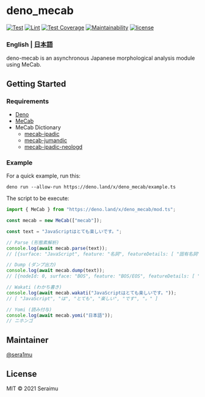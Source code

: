 # deno_mecab

[![Test](https://img.shields.io/github/workflow/status/sera1mu/deno-mecab/Test?label=Test&logo=github&logoColor=silver)](https://github.com/sera1mu/deno-mecab/actions/workflows/test.yml)
[![Lint](https://img.shields.io/github/workflow/status/sera1mu/deno-mecab/Lint?label=Lint&logo=github&logoColor=silver)](https://github.com/sera1mu/deno-mecab/actions/workflows/check-code.yml)
[![Test Coverage](https://img.shields.io/codeclimate/coverage/sera1mu/deno-mecab?logo=Code%20Climate)](https://codeclimate.com/github/sera1mu/deno-mecab/test_coverage)
[![Maintainability](https://img.shields.io/codeclimate/maintainability/sera1mu/deno-mecab?logo=Code%20Climate)](https://codeclimate.com/github/sera1mu/deno-mecab/maintainability)
[![license](https://img.shields.io/github/license/sera1mu/deno-mecab)](https://github.com/sera1mu/deno-mecab/blob/main/LICENSE)

### English | [日本語](https://github.com/sera1mu/deno-mecab/blob/main/README.ja.md)

deno-mecab is an asynchronous Japanese morphological analysis module using
MeCab.

## Getting Started

### Requirements

- [Deno](https://deno.land)
- [MeCab](https://taku910.github.io/mecab/)
- MeCab Dictionary
  - [mecab-ipadic](https://github.com/taku910/mecab/tree/master/mecab-ipadic)
  - [mecab-jumandic](https://github.com/taku910/mecab/tree/master/mecab-jumandic)
  - [mecab-ipadic-neologd](https://github.com/neologd/mecab-ipadic-neologd)

### Example

For a quick example, run this:

```
deno run --allow-run https://deno.land/x/deno_mecab/example.ts
```

The script to be execute:

```ts
import { MeCab } from "https://deno.land/x/deno_mecab/mod.ts";

const mecab = new MeCab(["mecab"]);

const text = "JavaScriptはとても楽しいです。";

// Parse (形態素解析)
console.log(await mecab.parse(text));
// [{surface: "JavaScript", feature: "名詞", featureDetails: [ "固有名詞", "組織", "*" ], ...

// Dump (ダンプ出力)
console.log(await mecab.dump(text));
// [{nodeId: 0, surface: "BOS", feature: "BOS/EOS", featureDetails: [ "*", "*", "*" ], ...

// Wakati (わかち書き)
console.log(await mecab.wakati("JavaScriptはとても楽しいです。"));
// [ "JavaScript", "は", "とても", "楽しい", "です", "。" ]

// Yomi (読み付与)
console.log(await mecab.yomi("日本語"));
// ニホンゴ
```

## Maintainer

[@sera1mu](https://github.com/sera1mu)

## License

MIT &copy; 2021 Seraimu
